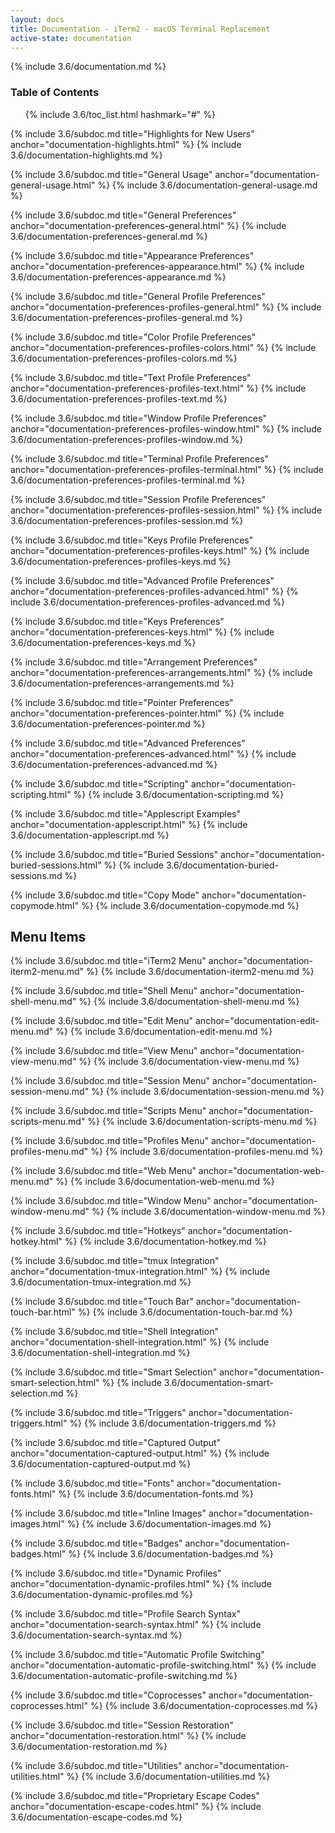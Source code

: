 ```yaml
---
layout: docs
title: Documentation - iTerm2 - macOS Terminal Replacement
active-state: documentation
---
```

{% include 3.6/documentation.md %}

### Table of Contents
<UL>
{% include 3.6/toc_list.html hashmark="#" %}
</UL>

{% include 3.6/subdoc.md title="Highlights for New Users" anchor="documentation-highlights.html" %}
{% include 3.6/documentation-highlights.md %}

{% include 3.6/subdoc.md title="General Usage" anchor="documentation-general-usage.html" %}
{% include 3.6/documentation-general-usage.md %}


{% include 3.6/subdoc.md title="General Preferences" anchor="documentation-preferences-general.html" %}
{% include 3.6/documentation-preferences-general.md %}

{% include 3.6/subdoc.md title="Appearance Preferences" anchor="documentation-preferences-appearance.html" %}
{% include 3.6/documentation-preferences-appearance.md %}

{% include 3.6/subdoc.md title="General Profile Preferences" anchor="documentation-preferences-profiles-general.html" %}
{% include 3.6/documentation-preferences-profiles-general.md %}

{% include 3.6/subdoc.md title="Color Profile Preferences" anchor="documentation-preferences-profiles-colors.html" %}
{% include 3.6/documentation-preferences-profiles-colors.md %}

{% include 3.6/subdoc.md title="Text Profile Preferences" anchor="documentation-preferences-profiles-text.html" %}
{% include 3.6/documentation-preferences-profiles-text.md %}

{% include 3.6/subdoc.md title="Window Profile Preferences" anchor="documentation-preferences-profiles-window.html" %}
{% include 3.6/documentation-preferences-profiles-window.md %}

{% include 3.6/subdoc.md title="Terminal Profile Preferences" anchor="documentation-preferences-profiles-terminal.html" %}
{% include 3.6/documentation-preferences-profiles-terminal.md %}

{% include 3.6/subdoc.md title="Session Profile Preferences" anchor="documentation-preferences-profiles-session.html" %}
{% include 3.6/documentation-preferences-profiles-session.md %}

{% include 3.6/subdoc.md title="Keys Profile Preferences" anchor="documentation-preferences-profiles-keys.html" %}
{% include 3.6/documentation-preferences-profiles-keys.md %}

{% include 3.6/subdoc.md title="Advanced Profile Preferences" anchor="documentation-preferences-profiles-advanced.html" %}
{% include 3.6/documentation-preferences-profiles-advanced.md %}

{% include 3.6/subdoc.md title="Keys Preferences" anchor="documentation-preferences-keys.html" %}
{% include 3.6/documentation-preferences-keys.md %}

{% include 3.6/subdoc.md title="Arrangement Preferences" anchor="documentation-preferences-arrangements.html" %}
{% include 3.6/documentation-preferences-arrangements.md %}

{% include 3.6/subdoc.md title="Pointer Preferences" anchor="documentation-preferences-pointer.html" %}
{% include 3.6/documentation-preferences-pointer.md %}

{% include 3.6/subdoc.md title="Advanced Preferences" anchor="documentation-preferences-advanced.html" %}
{% include 3.6/documentation-preferences-advanced.md %}


{% include 3.6/subdoc.md title="Scripting" anchor="documentation-scripting.html" %}
{% include 3.6/documentation-scripting.md %}

{% include 3.6/subdoc.md title="Applescript Examples" anchor="documentation-applescript.html" %}
{% include 3.6/documentation-applescript.md %}

{% include 3.6/subdoc.md title="Buried Sessions" anchor="documentation-buried-sessions.html" %}
{% include 3.6/documentation-buried-sessions.md %}

{% include 3.6/subdoc.md title="Copy Mode" anchor="documentation-copymode.html" %}
{% include 3.6/documentation-copymode.md %}

<a name="documentation-menu-items.html" />

## Menu Items

{% include 3.6/subdoc.md title="iTerm2 Menu" anchor="documentation-iterm2-menu.md" %}
{% include 3.6/documentation-iterm2-menu.md %}

{% include 3.6/subdoc.md title="Shell Menu" anchor="documentation-shell-menu.md" %}
{% include 3.6/documentation-shell-menu.md %}

{% include 3.6/subdoc.md title="Edit Menu" anchor="documentation-edit-menu.md" %}
{% include 3.6/documentation-edit-menu.md %}

{% include 3.6/subdoc.md title="View Menu" anchor="documentation-view-menu.md" %}
{% include 3.6/documentation-view-menu.md %}

{% include 3.6/subdoc.md title="Session Menu" anchor="documentation-session-menu.md" %}
{% include 3.6/documentation-session-menu.md %}

{% include 3.6/subdoc.md title="Scripts Menu" anchor="documentation-scripts-menu.md" %}
{% include 3.6/documentation-scripts-menu.md %}

{% include 3.6/subdoc.md title="Profiles Menu" anchor="documentation-profiles-menu.md" %}
{% include 3.6/documentation-profiles-menu.md %}

{% include 3.6/subdoc.md title="Web Menu" anchor="documentation-web-menu.md" %}
{% include 3.6/documentation-web-menu.md %}

{% include 3.6/subdoc.md title="Window Menu" anchor="documentation-window-menu.md" %}
{% include 3.6/documentation-window-menu.md %}

{% include 3.6/subdoc.md title="Hotkeys" anchor="documentation-hotkey.html" %}
{% include 3.6/documentation-hotkey.md %}

{% include 3.6/subdoc.md title="tmux Integration" anchor="documentation-tmux-integration.html" %}
{% include 3.6/documentation-tmux-integration.md %}

{% include 3.6/subdoc.md title="Touch Bar" anchor="documentation-touch-bar.html" %}
{% include 3.6/documentation-touch-bar.md %}

{% include 3.6/subdoc.md title="Shell Integration" anchor="documentation-shell-integration.html" %}
{% include 3.6/documentation-shell-integration.md %}

{% include 3.6/subdoc.md title="Smart Selection" anchor="documentation-smart-selection.html" %}
{% include 3.6/documentation-smart-selection.md %}

{% include 3.6/subdoc.md title="Triggers" anchor="documentation-triggers.html" %}
{% include 3.6/documentation-triggers.md %}

{% include 3.6/subdoc.md title="Captured Output" anchor="documentation-captured-output.html" %}
{% include 3.6/documentation-captured-output.md %}

{% include 3.6/subdoc.md title="Fonts" anchor="documentation-fonts.html" %}
{% include 3.6/documentation-fonts.md %}

{% include 3.6/subdoc.md title="Inline Images" anchor="documentation-images.html" %}
{% include 3.6/documentation-images.md %}

{% include 3.6/subdoc.md title="Badges" anchor="documentation-badges.html" %}
{% include 3.6/documentation-badges.md %}

{% include 3.6/subdoc.md title="Dynamic Profiles" anchor="documentation-dynamic-profiles.html" %}
{% include 3.6/documentation-dynamic-profiles.md %}

{% include 3.6/subdoc.md title="Profile Search Syntax" anchor="documentation-search-syntax.html" %}
{% include 3.6/documentation-search-syntax.md %}

{% include 3.6/subdoc.md title="Automatic Profile Switching" anchor="documentation-automatic-profile-switching.html" %}
{% include 3.6/documentation-automatic-profile-switching.md %}

{% include 3.6/subdoc.md title="Coprocesses" anchor="documentation-coprocesses.html" %}
{% include 3.6/documentation-coprocesses.md %}

{% include 3.6/subdoc.md title="Session Restoration" anchor="documentation-restoration.html" %}
{% include 3.6/documentation-restoration.md %}

{% include 3.6/subdoc.md title="Utilities" anchor="documentation-utilities.html" %}
{% include 3.6/documentation-utilities.md %}

{% include 3.6/subdoc.md title="Proprietary Escape Codes" anchor="documentation-escape-codes.html" %}
{% include 3.6/documentation-escape-codes.md %}
